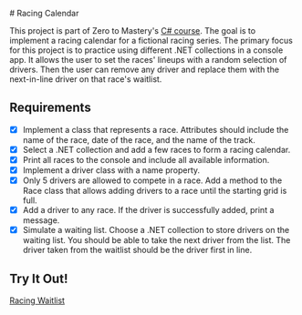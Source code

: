 ﻿﻿# Racing Calendar

This project is part of Zero to Mastery's [C# course](https://zerotomastery.io/courses/csharp-net-bootcamp/). The goal is to implement a racing calendar for a fictional racing series. The primary focus for this project is to practice using different .NET collections in a console app. It allows the user to set the races' lineups with a random selection of drivers. Then the user can remove any driver and replace them with the next-in-line driver on that race's waitlist.

## Requirements

- [x] Implement a class that represents a race. Attributes should include the name of the race, date of the race, and the name of the track.
- [x] Select a .NET collection and add a few races to form a racing calendar.
- [x] Print all races to the console and include all available information.
- [x] Implement a driver class with a name property.
- [x] Only 5 drivers are allowed to compete in a race. Add a method to the Race class that allows adding drivers to a race until the starting grid is full.
- [x] Add a driver to any race. If the driver is successfully added, print a message.
- [x] Simulate a waiting list. Choose a .NET collection to store drivers on the waiting list. You should be able to take the next driver from the list. The driver taken from the waitlist should be the driver first in line.

## Try It Out!

[Racing Waitlist](https://replit.com/@lepros/AccountingSystem)